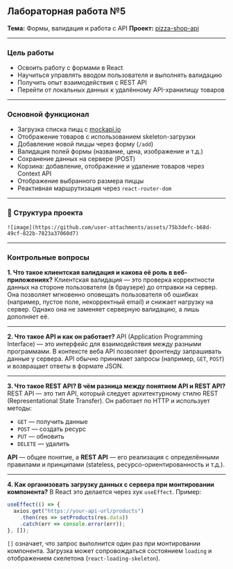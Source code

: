 ## Лабораторная работа №5

**Тема:** Формы, валидация и работа с API
**Проект:** [pizza-shop-api](https://github.com/Irinacristeva/pizza-shop-api)

---

###  Цель работы

* Освоить работу с формами в React
* Научиться управлять вводом пользователя и выполнять валидацию
* Получить опыт взаимодействия с REST API
* Перейти от локальных данных к удалённому API-хранилищу товаров

---

###  Основной функционал

* Загрузка списка пицц с [mockapi.io](https://mockapi.io/)
* Отображение товаров с использованием skeleton-загрузки
* Добавление новой пиццы через форму (`/add`)
* Валидация полей формы (название, цена, изображение и т.д.)
* Сохранение данных на сервере (POST)
* Корзина: добавление, отображение и удаление товаров через Context API
* Отображение выбранного размера пиццы
* Реактивная маршрутизация через `react-router-dom`

---

### 📁 Структура проекта

```
![image](https://github.com/user-attachments/assets/75b3defc-b68d-49cf-822b-7823a37060d7)

```

---

###  Контрольные вопросы

**1. Что такое клиентская валидация и какова её роль в веб-приложениях?**
Клиентская валидация — это проверка корректности данных на стороне пользователя (в браузере) до отправки на сервер. Она позволяет мгновенно оповещать пользователя об ошибках (например, пустое поле, некорректный email) и снижает нагрузку на сервер. Однако она не заменяет серверную валидацию, а лишь дополняет её.

---

**2. Что такое API и как он работает?**
API (Application Programming Interface) — это интерфейс для взаимодействия между разными программами. В контексте веба API позволяет фронтенду запрашивать данные у сервера. API обычно принимает запросы (например, `GET`, `POST`) и возвращает ответы в формате JSON.

---

**3. Что такое REST API? В чём разница между понятием API и REST API?**
REST API — это тип API, который следует архитектурному стилю REST (Representational State Transfer). Он работает по HTTP и использует методы:

* `GET` — получить данные
* `POST` — создать ресурс
* `PUT` — обновить
* `DELETE` — удалить

**API** — общее понятие, а **REST API** — его реализация с определёнными правилами и принципами (stateless, ресурсо-ориентированность и т.д.).

---

**4. Как организовать загрузку данных с сервера при монтировании компонента?**
В React это делается через хук `useEffect`. Пример:

```jsx
useEffect(() => {
  axios.get("https://your-api-url/products")
    .then(res => setProducts(res.data))
    .catch(err => console.error(err));
}, []);
```

`[]` означает, что запрос выполнится один раз при монтировании компонента. Загрузка может сопровождаться состоянием `loading` и отображением скелетона (`react-loading-skeleton`).

